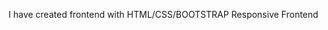I have created frontend with HTML/CSS/BOOTSTRAP
Responsive Frontend

                   

                  
 
          
      


   
    
      
